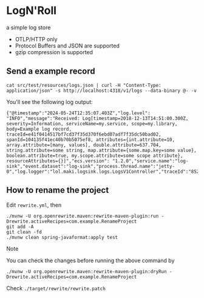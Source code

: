 # LogN'Roll

a simple log store

* OTLP/HTTP only
* Protocol Buffers and JSON are supported
* gzip compression is supported

## Send a example record

```
cat src/test/resources/logs.json | curl -H "Content-Type: application/json" -s http://localhost:4318/v1/logs --data-binary @- -v
```

You'll see the following log output:

```
{"@timestamp":"2024-05-24T12:35:07.403Z","log.level": "INFO","message":"Received: Log[timestamp=2018-12-13T14:51:00.300Z, severity=Information, serviceName=my.service, scope=my.library, body=Example log record, traceId=e41f0414517bf7cd37f35d370f6ebd07adf7f35dc50bad02, spanId=104135f41ec40b70b5075ef8, attributes={int.attribute=10, array.attribute=[many, values], double.attribute=637.704, string.attribute=some string, map.attribute={some.map.key=some value}, boolean.attribute=true, my.scope.attribute=some scope attribute}, resourceAttributes={}]","ecs.version": "1.2.0","service.name":"log-sink","event.dataset":"log-sink","process.thread.name":"jetty-0","log.logger":"lol.maki.logsink.logs.LogsV1Controller","traceId":"8526466c9726900f784b2aad01ef9eca","spanId":"21a72f7dc28ffbbe"}
```

## How to rename the project

Edit `rewrite.yml`, then

```
./mvnw -U org.openrewrite.maven:rewrite-maven-plugin:run -Drewrite.activeRecipes=com.example.RenameProject
git add -A
git clean -fd
./mvnw clean spring-javaformat:apply test 
```

> [!NOTE]
> You can check the changes before running the above command by
> ```
> ./mvnw -U org.openrewrite.maven:rewrite-maven-plugin:dryRun -Drewrite.activeRecipes=com.example.RenameProject
> ```
> Check `./target/rewrite/rewrite.patch`
